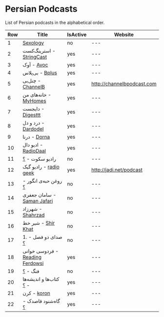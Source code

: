 # Persian Podcasts
List of Persian podcasts in the alphabetical order.


| Row|Title|IsActive|Website|
| ------------- | ------------- |------------- |------------- |
|1|[Sexology](https://itunes.apple.com/us/podcast/sexology/id1120344987?mt=2)|no|---|
|2|استرینگ‌کست - [StringCast](https://itunes.apple.com/us/podcast/stringcast/id1071231748?mt=2)|yes|---|
|3|آوک - [Avoc](https://itunes.apple.com/us/podcast/avoc-%D8%A2%D9%88%D8%A7%DA%A9/id1146166054?mt=2)|yes|---|
|4| بی‌پلاس - [Bplus](https://itunes.apple.com/us/podcast/%D9%BE%D8%A7%D8%AF%DA%A9%D8%B3%D8%AA-%D9%81%D8%A7%D8%B1%D8%B3%DB%8C-%D8%A8%DB%8C-%D9%BE%D9%84%D8%A7%D8%B3-bplus/id1378125252?mt=2)|yes|---|
|5|چنل‌بی - [ChannelB](https://itunes.apple.com/us/podcast/channelb/id1070642732?mt=2)|yes|http://channelbpodcast.com|
|6|خانه‌های من - [MyHomes](https://itunes.apple.com/us/podcast/myhomespodcast/id1331026409?mt=2)|yes|---|
|7|دایجست - [Digesttt](https://itunes.apple.com/us/podcast/digesttt-%D8%B1%D8%A7%D8%AF%DB%8C%D9%88-%D8%AF%D8%A7%DB%8C%D8%AC%D8%B3%D8%AA/id1355302117?mt=2)|yes|---|
|8|درد و دل - [Dardodel](https://itunes.apple.com/us/podcast/%D9%BE%D8%A7%D8%AF%DA%A9%D8%B3%D8%AA-%D8%AF%D8%B1%D8%AF-%D9%88-%D8%AF%D9%84-dardodel-podcast/id1220242220?mt=2)|yes|---|
|9|درنا - [Dorna](https://itunes.apple.com/us/podcast/dornapodcast/id1262642221?mt=2)|yes|---|
|10|ادیو دال - [RadioDaal](https://itunes.apple.com/us/podcast/%D8%B1%D8%A7%D8%AF%DB%8C%D9%88-%D8%AF%D8%A7%D9%84/id1268317148?mt=2)|yes|---|
|11| رادیو سکوت - [؟](https://itunes.apple.com/us/podcast/%D8%B1%D8%A7%D8%AF%DB%8C%D9%88-%D8%B3%DA%A9%D9%88%D8%AA/id1085498985?mt=2)|no|---|
|12|رادیو گیک - [radio geek](https://itunes.apple.com/us/podcast/%D9%BE%D8%A7%D8%AF%DA%A9%D8%B3%D8%AA-%DA%A9%DB%8C%D8%A8%D8%B1%D8%AF-%D8%A2%D8%B2%D8%A7%D8%AF/id517502604?mt=2)|yes|http://jadi.net/podcast
|13|روغن حبه‌ی انگور - [؟](https://itunes.apple.com/us/podcast/%D8%B1%D8%A7%D8%AF%DB%8C%D9%88-%D8%B1%D9%88%D8%BA%D9%86-%D8%AD%D8%A8%D9%87-%DB%8C-%D8%A7%D9%86%DA%AF%D9%88%D8%B1/id1037208693?mt=2)|no|---|
|14|سامان جعفری - [Saman Jafari](https://itunes.apple.com/us/podcast/saman-jafari/id892796074?mt=2)|no|---|
|15|شهرزاد - [Shahrzad](https://itunes.apple.com/us/podcast/radio-shahrzad/id792863193?mt=2)|no|---|
|16|شیر خط - [Shir Khat](https://itunes.apple.com/us/podcast/shir-khat-persian-blockchain-podcast/id1221206951?mt=2)|no|---|
|17|1. صدای دو فصل - [؟](https://itunes.apple.com/us/podcast/%D8%B5%D8%AF%D8%A7%DB%8C-%D8%AF%D9%88%D9%81%D8%B5%D9%84/id1070867424?mt=2)|no|---|
|18|فردوسی خوانی - [Reading Ferdowsi](https://itunes.apple.com/us/podcast/reading-ferdowsi-فردوسی-خوانی/id1354253207)|yes|---|
|19|فنگ - [؟](https://itunes.apple.com/us/podcast/%D8%B1%D8%A7%D8%AF%DB%8C%D9%88%D9%81%D9%86%DA%AF/id496912861?mt=2)|no|---| 
|20|کتاب‌ها و اندیشه‌ها - [؟](https://itunes.apple.com/us/podcast/%DA%A9%D8%AA%D8%A7%D8%A8-%D9%87%D8%A7-%D9%88-%D8%A7%D9%86%D8%AF%DB%8C%D8%B4%D9%87-%D9%87%D8%A7/id1004965913?mt=2)|yes|---|
|21|کرن - [koron](https://itunes.apple.com/us/podcast/koron/id1352819961?mt=2)|yes|---|
|22|گاه‌شنود قاصدک - [؟](https://itunes.apple.com/us/podcast/%DA%AF%D8%A7%D9%87-%D8%B4%D9%86%D9%88%D8%AF-%D9%82%D8%A7%D8%B5%D8%AF%DA%A9/id382978886?mt=2)|yes|---|
